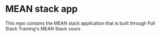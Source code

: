 # MEAN stack app

This repo contains the MEAN stack application that is built through Full Stack Training's MEAN Stack cours